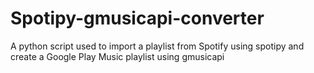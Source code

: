 # Spotipy-gmusicapi-converter
A python script used to import a playlist from Spotify using spotipy and create a Google Play Music playlist using gmusicapi

